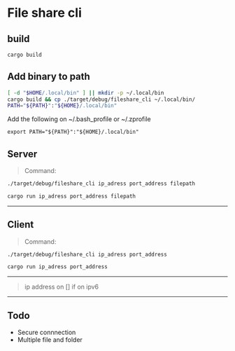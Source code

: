 # File share cli

## build

```bash
cargo build
```

## Add binary to path

```bash
[ -d "$HOME/.local/bin" ] || mkdir -p ~/.local/bin
cargo build && cp ./target/debug/fileshare_cli ~/.local/bin/
PATH="${PATH}":"${HOME}/.local/bin"
```

Add the following on ~/.bash_profile or ~/.zprofile

```txt
export PATH="${PATH}":"${HOME}/.local/bin"
```

## Server

> Command:

```bash
./target/debug/fileshare_cli ip_adress port_address filepath
```

```bash
cargo run ip_adress port_address filepath
```

------

## Client
>
> Command:

```bash
./target/debug/fileshare_cli ip_adress port_address
```

```bash
cargo run ip_adress port_address
```

------

> ip address on \[\] if on ipv6
>
------

## Todo

- Secure connnection
- Multiple file and folder
